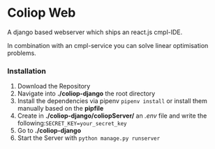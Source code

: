 
# Coliop Web

A django based webserver which ships an react.js cmpl-IDE.

In combination with an cmpl-service you can solve linear optimisation problems.



### Installation

1. Download the Repository
2. Navigate into **./coliop-django** the root directory
3. Install the dependencies via pipenv `pipenv install` or install them manually based on the **pipfile**
4. Create in **./coliop-django/coliopServer/** an *.env* file and write the following:`SECRET_KEY=your_secret_key`
5. Go to **./coliop-django** 
6. Start the Server with `python manage.py runserver`
